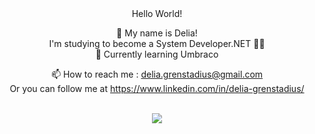 <div align="center">  Hello World!

 👋 My name is Delia! <br>
  I'm studying to become a System Developer.NET 👩‍🎓 <br>
 🌱 Currently learning Umbraco <br>

 📫 How to reach me : delia.grenstadius@gmail.com<br>
 Or you can follow me at https://www.linkedin.com/in/delia-grenstadius/
 </div> <br>

<div align="center">
  <a href="https://github.com/AnnieOhlen/github-readme-stats">
    <img src="https://github-readme-stats.vercel.app/api/top-langs/?username=AnnieOhlen&layout=compact&langs_count=10&theme=cobalt" />
  </a>
</div>

<!---
deliacirstea/deliacirstea is a ✨ special ✨ repository because its `README.md` (this file) appears on your GitHub profile.
You can click the Preview link to take a look at your changes.
--->
